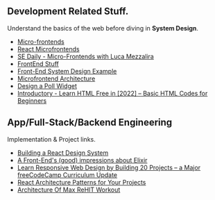 ## Development Related Stuff.

Understand the basics of the web before diving in **System Design**. 

- [Micro-frontends](https://www.youtube.com/watch?v=lKKsjpH09dU)
- [React Microfrontends](https://blog.bitsrc.io/how-to-develop-microfrontends-using-react-step-by-step-guide-47ebb479cacd)
- [SE Daily - Micro-Frontends with Luca Mezzalira](https://softwareengineeringdaily.com/2022/02/14/micro-frontends-with-luca-mezzalira/)
- [FrontEnd Stuff](https://www.youtube.com/c/JackHerrington/playlists)
- [Front-End System Design Example](https://www.youtube.com/watch?v=LEaiGjffLEs)
- [Microfrontend Architecture](https://www.youtube.com/watch?v=BuRB3djraeM)
- [Design a Poll Widget](https://www.youtube.com/watch?v=lO6GyCvbDm8)
- [Introductory - Learn HTML Free in [2022] – Basic HTML Codes for Beginners](https://www.websiteplanet.com/blog/html-guide-beginners/)

## App/Full-Stack/Backend Engineering 

Implementation & Project links.

- [Building a React Design System](https://blog.bitsrc.io/building-a-react-component-design-system-8b643bb8922b)
- [A Front-End's (good) impressions about Elixir](https://medium.com/inside-sumup/a-front-ends-good-impressions-about-elixir-68f8983d8ab)
- [Learn Responsive Web Design by Building 20 Projects – a Major freeCodeCamp Curriculum Update](https://www.freecodecamp.org/news/responsive-web-design-certification-redesigned/)
- [React Architecture Patterns for Your Projects](https://blog.openreplay.com/react-architecture-patterns-for-your-projects)
- [Architecture Of Max ReHIT Workout](http://highscalability.com/blog/2021/11/30/architecture-of-max-rehit-workout.html)
